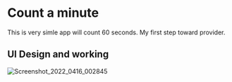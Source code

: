 # Count a minute

This is very simle app will count 60 seconds. My first step toward provider.

## UI Design and working 

![Screenshot_2022_0416_002845](https://user-images.githubusercontent.com/96665912/163624129-62042017-8058-4b7d-b568-0d7bfe3677d8.gif)

